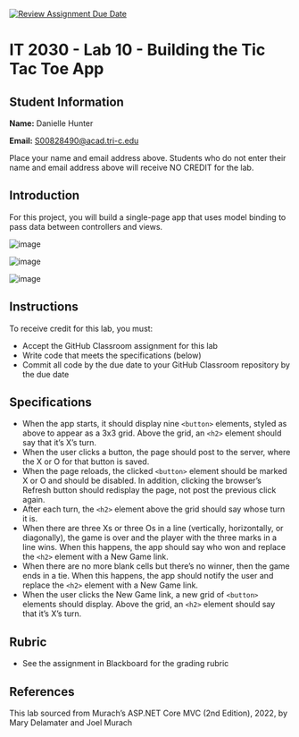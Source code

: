 [![Review Assignment Due Date](https://classroom.github.com/assets/deadline-readme-button-24ddc0f5d75046c5622901739e7c5dd533143b0c8e959d652212380cedb1ea36.svg)](https://classroom.github.com/a/izsomDyT)
# IT 2030 - Lab 10 - Building the Tic Tac Toe App

## Student Information

**Name:** Danielle Hunter

**Email:** S00828490@acad.tri-c.edu

Place your name and email address above. Students who do not enter their name and email address above will receive NO CREDIT for the lab.

## Introduction

For this project, you will build a single-page app that uses model binding to pass data between controllers and views.

![image](https://github.com/tric2030/it2030_v1_lab10/assets/24532026/ad2ed300-6833-4100-b9d7-099cf82451e5)

![image](https://github.com/tric2030/it2030_v1_lab10/assets/24532026/6352fdc1-38b8-4e28-b727-32fb88993daa)

![image](https://github.com/tric2030/it2030_v1_lab10/assets/24532026/ae6dcbae-a2cd-42ea-8c0c-64d1d696e500)

## Instructions

To receive credit for this lab, you must:

* Accept the GitHub Classroom assignment for this lab
* Write code that meets the specifications (below)
* Commit all code by the due date to your GitHub Classroom repository by the due date

## Specifications

* When the app starts, it should display nine ```<button>``` elements, styled as above to appear as a 3x3 grid. Above the grid, an ```<h2>``` element should say that it’s X’s turn.
* When the user clicks a button, the page should post to the server, where the X or O for that button is saved. 
* When the page reloads, the clicked ```<button>``` element should be marked X or O and should be disabled. In addition, clicking the browser’s Refresh button should redisplay the page, not post the previous click again.
* After each turn, the ```<h2>``` element above the grid should say whose turn it is.
* When there are three Xs or three Os in a line (vertically, horizontally, or diagonally), the game is over and the player with the three marks in a line wins. When this happens, the app should say who won and replace the ```<h2>``` element with a New Game link. 
* When there are no more blank cells but there’s no winner, then the game ends in a tie. When this happens, the app should notify the user and replace the ```<h2>``` element with a New Game link. 
* When the user clicks the New Game link, a new grid of ```<button>``` elements should display. Above the grid, an ```<h2>``` element should say that it’s X’s turn.

## Rubric

* See the assignment in Blackboard for the grading rubric

## References

This lab sourced from Murach’s ASP.NET Core MVC (2nd Edition), 2022, by Mary Delamater and Joel Murach
